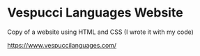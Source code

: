 # Vespucci Languages Website
 
Copy of a website using HTML and CSS (I wrote it with my code)

https://www.vespuccilanguages.com/
